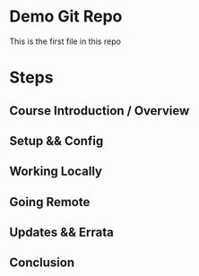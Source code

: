 # Demo Git Repo

This is the first file in this repo


# Steps

## Course Introduction / Overview
## Setup && Config
## Working Locally
## Going Remote
## Updates && Errata
## Conclusion

